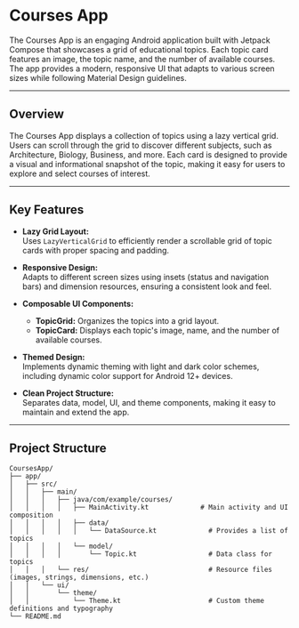 # Courses App

The Courses App is an engaging Android application built with Jetpack Compose that showcases a grid of educational topics. Each topic card features an image, the topic name, and the number of available courses. The app provides a modern, responsive UI that adapts to various screen sizes while following Material Design guidelines.

---

## Overview

The Courses App displays a collection of topics using a lazy vertical grid. Users can scroll through the grid to discover different subjects, such as Architecture, Biology, Business, and more. Each card is designed to provide a visual and informational snapshot of the topic, making it easy for users to explore and select courses of interest.

---

## Key Features

- **Lazy Grid Layout:**  
  Uses `LazyVerticalGrid` to efficiently render a scrollable grid of topic cards with proper spacing and padding.

- **Responsive Design:**  
  Adapts to different screen sizes using insets (status and navigation bars) and dimension resources, ensuring a consistent look and feel.

- **Composable UI Components:**  
  - **TopicGrid:** Organizes the topics into a grid layout.
  - **TopicCard:** Displays each topic's image, name, and the number of available courses.
  
- **Themed Design:**  
  Implements dynamic theming with light and dark color schemes, including dynamic color support for Android 12+ devices.

- **Clean Project Structure:**  
  Separates data, model, UI, and theme components, making it easy to maintain and extend the app.

---

## Project Structure

```
CoursesApp/
├── app/
│   ├── src/
│   │   ├── main/
│   │   │   ├── java/com/example/courses/
│   │   │   │   ├── MainActivity.kt             # Main activity and UI composition
│   │   │   │   ├── data/
│   │   │   │   │   └── DataSource.kt             # Provides a list of topics
│   │   │   │   └── model/
│   │   │   │       └── Topic.kt                  # Data class for topics
│   │   │   └── res/                              # Resource files (images, strings, dimensions, etc.)
│   │   └── ui/
│   │       └── theme/
│   │           └── Theme.kt                      # Custom theme definitions and typography
└── README.md
```


